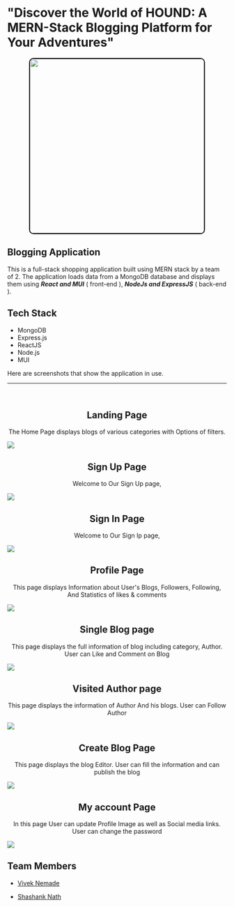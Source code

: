 # "Discover the World of HOUND: A MERN-Stack Blogging Platform for Your Adventures"


<p align="center">
  <img src="Assets/LOGO-1.png" width="400px" style="border: 2px solid black; border-radius: 10px;" />
</p>


## Blogging Application
This is a full-stack shopping application built using MERN stack by a team of 2. The application loads data from a MongoDB database and displays them using **_React and MUI_** ( front-end ), **_NodeJs and ExpressJS_** ( back-end ).


## Tech Stack

- MongoDB
- Express.js
- ReactJS
- Node.js
- MUI

Here are screenshots that show the application in use.

<hr/>
<br>
<h2 align="center">Landing Page</h2>
<p align="center">The Home Page displays blogs of various categories with Options of filters.</p>
<img src="Assets/homepage.png" />
<br/>
<h2 align="center">Sign Up Page</h2>
<p align="center">Welcome to Our Sign Up page, </p>
<img src="Assets/SignUp.png" />

<br/>
<h2 align="center">Sign In Page</h2>
<p align="center">Welcome to Our Sign Ip page, </p>

<img src="Assets/SignIn.png" />

<br/>
<h2 align="center">Profile Page</h2>
<p align="center">This page displays Information about User's Blogs, Followers, Following, And Statistics of likes & comments </p>

<img src="Assets/Profile.png" />

<br/>
<h2 align="center">Single Blog page</h2>
<p align="center">This page displays the full information of blog including category, Author. 
    User can Like and Comment on Blog</p>

<img src="Assets/SingleBlog.png" />

<br/>
<h2 align="center">Visited Author page</h2>
<p align="center">This page displays the information of Author And his blogs. User can Follow Author </p>

<img src="Assets/VisitedUser.png" />

<br/>
<h2 align="center">Create Blog Page</h2>
<p align="center">This page displays the blog Editor. User can fill the information and can publish the blog</p>

<img src="Assets/create-blog.png" />

<br/>
<h2 align="center">My account Page</h2>
<p align="center">In this page User can update Profile Image as well as Social media links.
User can change the password</p>

<img src="Assets/my-account.png" />

## Team Members
- [Vivek Nemade](https://github.com/Vivek-Nemade)

- [Shashank Nath](https://github.com/shashankfeb16)

